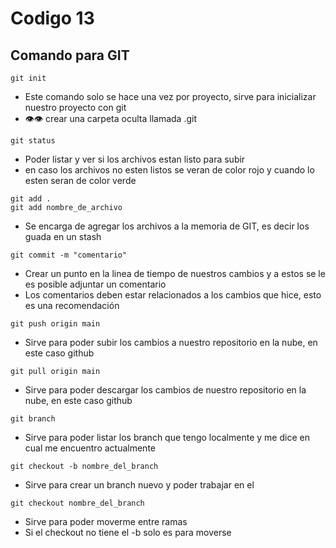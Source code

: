 # Codigo 13

## Comando para GIT
```
git init
```
- Este comando solo se hace una vez por proyecto, sirve para inicializar nuestro proyecto con git
- :eye::eye: crear una  carpeta oculta llamada .git


```
git status
```
- Poder listar y ver si los archivos estan listo para subir
- en caso los archivos no esten listos se veran de color rojo y cuando lo esten seran de color verde

```
git add .
git add nombre_de_archivo
```
- Se encarga de agregar los archivos a la memoria de GIT, es decir los guada en un stash

```
git commit -m "comentario"
```
- Crear un punto en la linea de tiempo  de nuestros cambios y a estos se le es posible adjuntar un comentario
-  Los comentarios deben estar relacionados a los cambios que hice, esto es una recomendación

```
git push origin main
```
- Sirve para poder subir los cambios a nuestro repositorio en la nube, en este caso github

```
git pull origin main
```
- Sirve para poder descargar los cambios de nuestro repositorio en la nube, en este caso github

```
git branch
```
- Sirve para poder listar los branch que tengo localmente y me dice en cual me encuentro actualmente

```
git checkout -b nombre_del_branch
```
- Sirve para crear un branch nuevo y poder trabajar en el

```
git checkout nombre_del_branch
```
- Sirve para poder moverme entre ramas
- Si el checkout no tiene el -b solo es para moverse

